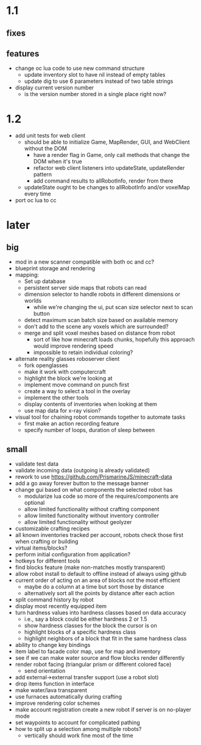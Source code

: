 # 1.1

## fixes

## features
* change oc lua code to use new command structure
  * update inventory slot to have nil instead of empty tables
  * update dig to use 6 parameters instead of two table strings
* display current version number
  * is the version number stored in a single place right now?

# 1.2
* add unit tests for web client
  * should be able to initialize Game, MapRender, GUI, and WebClient without the DOM
    * have a render flag in Game, only call methods that change the DOM when it's true
    * refactor web client listeners into updateState, updateRender pattern
    * add command results to allRobotInfo, render from there
  * updateState ought to be changes to allRobotInfo and/or voxelMap every time
* port oc lua to cc

# later

## big
* mod in a new scanner compatible with both oc and cc?
* blueprint storage and rendering
* mapping:
  * Set up database
  * persistent server side maps that robots can read
  * dimension selector to handle robots in different dimensions or worlds
    * while we're changing the ui, put scan size selector next to scan button
  * detect maximum scan batch size based on available memory
  * don't add to the scene any voxels which are surrounded?
  * merge and split voxel meshes based on distance from robot
    * sort of like how minecraft loads chunks, hopefully this approach would improve rendering speed
    * impossible to retain individual coloring?
* alternate reality glasses roboserver client
  * fork openglasses
  * make it work with computercraft
  * highlight the block we're looking at
  * implement move command on punch first
  * create a way to select a tool in the overlay
  * implement the other tools
  * display contents of inventories when looking at them
  * use map data for x-ray vision?
* visual tool for chaining robot commands together to automate tasks
  * first make an action recording feature
  * specify number of loops, duration of sleep between

## small
* validate test data
* validate incoming data (outgoing is already validated)
* rework to use https://github.com/PrismarineJS/minecraft-data
* add a go away forever button to the message banner
* change gui based on what components the selected robot has
  * modularize lua code so more of the requires/components are optional
  * allow limited functionality without crafting component
  * allow limited functionality without inventory controller
  * allow limited functionality without geolyzer
* customizable crafting recipes
* all known inventories tracked per account, robots check those first when crafting or building
* virtual items/blocks?
* perform initial configuration from application?
* hotkeys for different tools
* find blocks feature (make non-matches mostly transparent)
* allow robot install to default to offline instead of always using github 
* current order of acting on an area of blocks not the most efficient
  * maybe do a column at a time but sort those by distance
  * alternatively sort all the points by distance after each action
* split command history by robot
* display most recently equipped item
* turn hardness values into hardness classes based on data accuracy
  * i.e., say a block could be either hardness 2 or 1.5
  * show hardness classes for the block the cursor is on
  * highlight blocks of a specific hardness class
  * highlight neighbors of a block that fit in the same hardness class
* ability to change key bindings
* item label to facade color map, use for map and inventory
* see if we can make water source and flow blocks render differently
* render robot facing (triangular prism or different colored face)
  * send orientation
* add external->external transfer support (use a robot slot)
* drop items function in interface
* make water/lava transparent
* use furnaces automatically during crafting
* improve rendering color schemes
* make account registration create a new robot if server is on no-player mode
* set waypoints to account for complicated pathing
* how to split up a selection among multiple robots?
  * vertically should work fine most of the time

